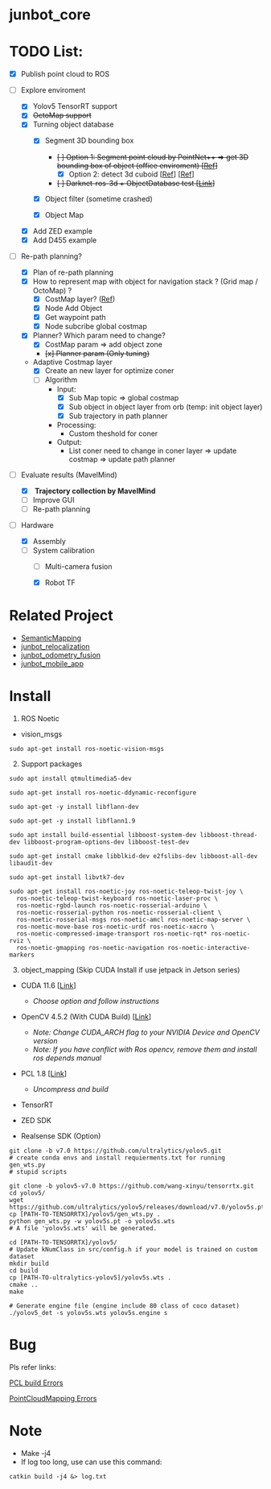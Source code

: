 # junbot_core

# TODO List:

- [x] Publish point cloud to ROS
- [ ] Explore enviroment
      
   - [x] Yolov5 TensorRT support
   - [x] ~~OctoMap support~~
   - [x] Turning object database
      - [x] Segment 3D bounding box
   	    - ~~[ ] Option 1: Segment point cloud by PointNet++ => get 3D bounding box of object (office enviroment) [[Ref](https://github.com/sc19aas/3D-object-detection)]~~
 		    - [x] Option 2: detect 3d cuboid [[Ref](https://github.com/aibo-kit/new_3dbbox_generation_method.git)] [[Ref](https://wym.netlify.app/2019-02-22-cubeslam/)]
   	    - ~~[ ] Darknet-ros-3d + ObjectDatabase test [[Link](https://github.com/IntelligentRoboticsLabs/gb_visual_detection_3d)]~~
   	   
   	 - [x] Object filter (sometime crashed)
   	 - [x] Object Map
   - [x] Add ZED example
   - [x] Add D455 example 

- [ ] Re-path planning?
   - [x] Plan of re-path planning
   - [x] How to represent map with object for navigation stack ? (Grid map / OctoMap) ? 
      - [x] CostMap layer? ([Ref](http://wiki.ros.org/costmap_2d/Tutorials/Creating%20a%20New%20Layer))
      - [x] Node Add Object
      - [x] Get waypoint path
      - [x] Node subcribe global costmap 
   - [x] Planner? Which param need to change?
      - [x] CostMap param => add object zone 
      - ~~[x] Planner param (Only tuning)~~

   - Adaptive Costmap layer
      - [x] Create an new layer for optimize coner
      - [ ] Algorithm
        - Input: 
            - [x] Sub Map topic => global costmap 
            - [x] Sub object in object layer from orb (temp: init object layer)
            - [x] Sub trajectory in path planner
        - Processing:
          - Custom theshold for coner 
        - Output:
          - List coner need to change in coner layer => update costmap => update path planner
   
 - [ ] Evaluate results (MavelMind)
   - [x] <b> Trajectory collection by MavelMind </b>
   - [ ] Improve GUI
   - [ ] Re-path planning

- [ ] Hardware
   - [x] Assembly
   - [ ] System calibration
      - [ ] Multi-camera fusion
      - [x] Robot TF
   

# Related Project

- [SemanticMapping](https://github.com/lacie-life/SemanticMapping)
- [junbot_relocalization](https://github.com/lacie-life/junbot_localization)
- [junbot_odometry_fusion](https://github.com/lacie-life/junbot_odometry_fusion)
- [junbot_mobile_app](https://github.com/lacie-life/junbot_app)

# Install 

1. ROS Noetic

- vision_msgs 

```
sudo apt-get install ros-noetic-vision-msgs
```

2. Support packages 

```
sudo apt install qtmultimedia5-dev

sudo apt-get install ros-noetic-ddynamic-reconfigure

sudo apt-get -y install libflann-dev

sudo apt-get -y install libflann1.9

sudo apt install build-essential libboost-system-dev libboost-thread-dev libboost-program-options-dev libboost-test-dev

sudo apt-get install cmake libblkid-dev e2fslibs-dev libboost-all-dev libaudit-dev

sudo apt-get install libvtk7-dev

sudo apt-get install ros-noetic-joy ros-noetic-teleop-twist-joy \
  ros-noetic-teleop-twist-keyboard ros-noetic-laser-proc \
  ros-noetic-rgbd-launch ros-noetic-rosserial-arduino \
  ros-noetic-rosserial-python ros-noetic-rosserial-client \
  ros-noetic-rosserial-msgs ros-noetic-amcl ros-noetic-map-server \
  ros-noetic-move-base ros-noetic-urdf ros-noetic-xacro \
  ros-noetic-compressed-image-transport ros-noetic-rqt* ros-noetic-rviz \
  ros-noetic-gmapping ros-noetic-navigation ros-noetic-interactive-markers

```

3. object_mapping (Skip CUDA Install if use jetpack in Jetson series)

- CUDA 11.6 [[Link](https://developer.nvidia.com/cuda-11-6-0-download-archive)]
  - <i> Choose option and follow instructions </i>

- OpenCV 4.5.2 (With CUDA Build) [[Link](https://github.com/lacie-life/codecpp/blob/main/opencv_cuda.sh)]
  - <i>Note: Change CUDA_ARCH flag to your NVIDIA Device and OpenCV version</i>
  - <i>Note: If you have conflict with Ros opencv, remove them and install ros depends manual </i>

- PCL 1.8 [[Link](https://github.com/PointCloudLibrary/pcl/archive/refs/tags/pcl-1.8.0.zip)]
  - <i> Uncompress and build </i>

- TensorRT
- ZED SDK
- Realsense SDK (Option)

```
git clone -b v7.0 https://github.com/ultralytics/yolov5.git
# create conda envs and install requierments.txt for running gen_wts.py
# stupid scripts

git clone -b yolov5-v7.0 https://github.com/wang-xinyu/tensorrtx.git
cd yolov5/
wget https://github.com/ultralytics/yolov5/releases/download/v7.0/yolov5s.pt
cp [PATH-TO-TENSORRTX]/yolov5/gen_wts.py .
python gen_wts.py -w yolov5s.pt -o yolov5s.wts
# A file 'yolov5s.wts' will be generated.

cd [PATH-TO-TENSORRTX]/yolov5/
# Update kNumClass in src/config.h if your model is trained on custom dataset
mkdir build
cd build
cp [PATH-TO-ultralytics-yolov5]/yolov5s.wts . 
cmake ..
make

# Generate engine file (engine include 80 class of coco dataset)
./yolov5_det -s yolov5s.wts yolov5s.engine s
```

# Bug 

Pls refer links:

[PCL build Errors](https://blog.csdn.net/weixin_51925771/article/details/118405623)
 
[PointCloudMapping Errors](https://blog.csdn.net/hai_fellow_Z/article/details/123681382)

# Note

- Make -j4
- If log too long, use can use this command:

```
catkin build -j4 &> log.txt
```


 
 
 
